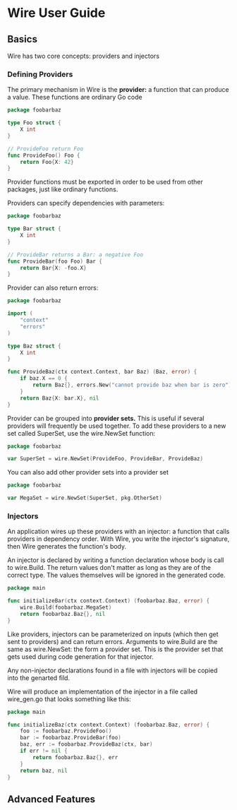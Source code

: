 # Wire User Guide

## Basics

Wire has two core concepts: providers and injectors

### Defining Providers

The primary mechanism in Wire is the **provider:** a function that can produce a value. These functions are ordinary Go code

```go
package foobarbaz

type Foo struct {
    X int
}

// ProvideFoo return Foo
func ProvideFoo() Foo {
    return Foo{X: 42}
}
```

Provider functions must be exported in order to be used from other packages, just like ordinary functions.

Providers can specify dependencies with parameters:

```go
package foobarbaz

type Bar struct {
    X int
}

// ProvideBar returns a Bar: a negative Foo
func ProvideBar(foo Foo) Bar {
    return Bar{X: -foo.X}
}
```

Provider can also return errors:

```go
package foobarbaz

import (
    "context"
    "errors"
)

type Baz struct {
    X int
}

func ProvideBaz(ctx context.Context, bar Baz) (Baz, error) {
    if baz.X == 0 {
        return Baz{}, errors.New("cannot provide baz when bar is zero")
    }
    return Baz{X: bar.X}, nil
}
```

Provider can be grouped into **provider sets.** This is useful if several providers will frequently be used together. To add these providers to a new set called SuperSet, use the wire.NewSet function:

```go
package foobarbaz

var SuperSet = wire.NewSet(ProvideFoo, ProvideBar, ProvideBaz)
```

You can also add other provider sets into a provider set 
```go
package foobarbaz

var MegaSet = wire.NewSet(SuperSet, pkg.OtherSet)
```

### Injectors

An application wires up these providers with an injector: a function that calls providers in dependency order. With Wire, you write the injector's signature, then Wire generates the function's body.

An injector is declared by writing a function declaration whose body is call to wire.Build. The return values don't matter as long as they are of the correct type. The values themselves will be ignored in the generated code.

```go
package main

func initializeBar(ctx context.Context) (foobarbaz.Baz, error) {
    wire.Build(foobarbaz.MegaSet)
    return foobarbaz.Baz{}, nil
}
```

Like providers, injectors can be parameterized on inputs (which then get sent to providers) and can return errors. Arguments to wire.Build are the same as wire.NewSet: the form a provider set. This is the provider set that gets used during code generation for that injector.

Any non-injector declarations found in a file with injectors will be copied into the genarted fild.

Wire will produce an implementation of the injector in a file called wire_gen.go that looks something like this:

```go
package main

func initializeBaz(ctx context.Context) (foobarbaz.Baz, error) {
    foo := foobarbaz.ProvideFoo()
    bar := foobarbaz.ProvideBar(foo)
    baz, err := foobarbaz.ProvideBaz(ctx, bar)
    if err != nil {
        return foobarbaz.Baz{}, err
    }
    return baz, nil
}
```

## Advanced Features